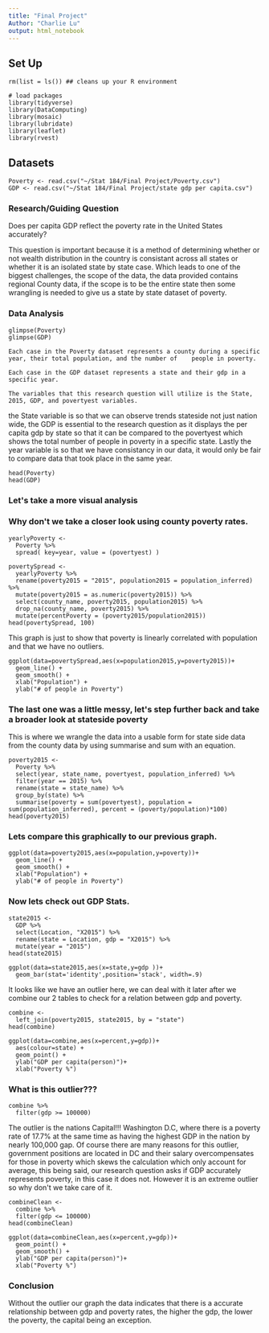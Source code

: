 ```yaml
---
title: "Final Project"
Author: "Charlie Lu"
output: html_notebook
---
```



## Set Up
```{r}
rm(list = ls()) ## cleans up your R environment

# load packages
library(tidyverse)
library(DataComputing)
library(mosaic)
library(lubridate)
library(leaflet)
library(rvest)
```

## Datasets
```{r}
Poverty <- read.csv("~/Stat 184/Final Project/Poverty.csv")
GDP <- read.csv("~/Stat 184/Final Project/state gdp per capita.csv")
```

### Research/Guiding Question

Does per capita GDP reflect the poverty rate in the United States accurately?

  This question is important because it is a method of determining whether or not wealth distribution in the country is consistant across all states or whether it is an isolated state by state case. Which leads to one of the biggest challenges, the scope of the data, the data provided contains regional County data, if the scope is to be the entire state then some wrangling is needed to give us a state by state dataset of poverty.

### Data Analysis

```{r}
glimpse(Poverty)
glimpse(GDP)
```
    
    Each case in the Poverty dataset represents a county during a specific year, their total population, and the number of    people in poverty.
  
    Each case in the GDP dataset represents a state and their gdp in a specific year.
  
    The variables that this research question will utilize is the State, 2015, GDP, and povertyest variables.
  the State variable is so that we can observe trends stateside not just nation wide, the GDP is essential to the research    question as it displays the per capita gdp by state so that it can be compared to the povertyest which shows the total
  number of people in poverty in a specific state. Lastly the year variable is so that we have consistancy in our data,
  it would only be fair to compare data that took place in the same year.

```{r}
head(Poverty)
head(GDP)
```

### Let's take a more visual analysis

### Why don't we take a closer look using county poverty rates.
```{r}
yearlyPoverty <-
  Poverty %>%
  spread( key=year, value = (povertyest) )

povertySpread <-
  yearlyPoverty %>%
  rename(poverty2015 = "2015", population2015 = population_inferred) %>%
  mutate(poverty2015 = as.numeric(poverty2015)) %>%
  select(county_name, poverty2015, population2015) %>%
  drop_na(county_name, poverty2015) %>%
  mutate(percentPoverty = (poverty2015/population2015))
head(povertySpread, 100)
```

This graph is just to show that poverty is linearly correlated with population and that we have no outliers.

```{r}
ggplot(data=povertySpread,aes(x=population2015,y=poverty2015))+
  geom_line() +
  geom_smooth() +
  xlab("Population") +
  ylab("# of people in Poverty")
```


### The last one was a little messy, let's step further back and take a broader look at stateside poverty

This is where we wrangle the data into a usable form for state side data from the county data by using summarise and sum with an equation.
```{r}
poverty2015 <-
  Poverty %>%
  select(year, state_name, povertyest, population_inferred) %>%
  filter(year == 2015) %>%
  rename(state = state_name) %>%
  group_by(state) %>%
  summarise(poverty = sum(povertyest), population = sum(population_inferred), percent = (poverty/population)*100)
head(poverty2015)
```

### Lets compare this graphically to our previous graph.
```{r}
ggplot(data=poverty2015,aes(x=population,y=poverty))+
  geom_line() +
  geom_smooth() +
  xlab("Population") +
  ylab("# of people in Poverty")
```


### Now lets check out GDP Stats.
```{r}
state2015 <-
  GDP %>%
  select(Location, "X2015") %>%
  rename(state = Location, gdp = "X2015") %>%
  mutate(year = "2015")
head(state2015)
```
```{r}
ggplot(data=state2015,aes(x=state,y=gdp ))+
  geom_bar(stat='identity',position='stack', width=.9)
```
It looks like we have an outlier here, we can deal with it later after we combine our 2 tables to check for a relation between gdp and poverty.

```{r}
combine <-
  left_join(poverty2015, state2015, by = "state")
head(combine)
```
```{r}
ggplot(data=combine,aes(x=percent,y=gdp))+
  aes(colour=state) +
  geom_point() +
  ylab("GDP per capita(person)")+
  xlab("Poverty %")
```
### What is this outlier???

```{r}
combine %>%
  filter(gdp >= 100000)
```

  The outlier is the nations Capital!!! Washington D.C, where there is a poverty rate of 17.7% at the same time as having the highest GDP in the nation by nearly 100,000 gap. Of course there are many reasons for this outlier, government positions are located in DC and their salary overcompensates for those in poverty which skews the calculation which only account for average, this being said, our research question asks if GDP accurately represents poverty, in this case it does not. However it is an extreme outlier so why don't we take care of it.
  
```{r}
combineClean <-
  combine %>%
  filter(gdp <= 100000)
head(combineClean)
```

```{r}
ggplot(data=combineClean,aes(x=percent,y=gdp))+
  geom_point() +
  geom_smooth() +
  ylab("GDP per capita(person)")+
  xlab("Poverty %")
```

### Conclusion

Without the outlier our graph the data indicates that there is a accurate relationship between gdp and poverty rates, the higher the gdp, the lower the poverty, the capital being an exception.
